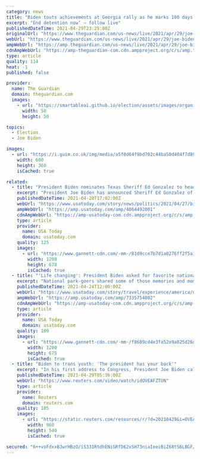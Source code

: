 ```yaml
---
category: news
title: "Biden touts achievements at Georgia rally as he marks 100 days as president – as it happened"
excerpt: "End detention now’ – follow live"
publishedDateTime: 2021-04-29T23:25:00Z
originalUrl: "https://www.theguardian.com/us-news/live/2021/apr/29/joe-biden-speech-100-days-covid-coronavirus-vaccines-latest?page=with:block-608b3b9b8f0874ac774541c8"
webUrl: "https://www.theguardian.com/us-news/live/2021/apr/29/joe-biden-speech-100-days-covid-coronavirus-vaccines-latest?page=with:block-608b3b9b8f0874ac774541c8"
ampWebUrl: "https://amp.theguardian.com/us-news/live/2021/apr/29/joe-biden-speech-100-days-covid-coronavirus-vaccines-latest"
cdnAmpWebUrl: "https://amp-theguardian-com.cdn.ampproject.org/c/s/amp.theguardian.com/us-news/live/2021/apr/29/joe-biden-speech-100-days-covid-coronavirus-vaccines-latest"
type: article
quality: 114
heat: -1
published: false

provider:
  name: The Guardian
  domain: theguardian.com
  images:
    - url: "https://smartableai.github.io/election/assets/images/organizations/theguardian.com-50x50.jpg"
      width: 50
      height: 50

topics:
  - Election
  - Joe Biden

images:
  - url: "https://i.guim.co.uk/img/media/a5f0d64f9bd702c44ba50d404f7d894f6e39cc64/0_222_4862_2917/master/4862.jpg?width=300&quality=45&auto=format&fit=max&dpr=2&s=787b2730ae0133e578be8022776ba688"
    width: 600
    height: 360
    isCached: true

related:
  - title: "President Biden nominates Texas Sheriff Ed Gonzalez to head ICE"
    excerpt: "President Joe Biden has announced Sheriff Ed Gonzalez of Harris County, Texas, as his nominee for director of Immigration and Customs Enforcement. He was included on a list of 11 nominations for key national security positions."
    publishedDateTime: 2021-04-28T17:02:00Z
    webUrl: "https://www.usatoday.com/story/news/politics/2021/04/27/biden-names-harris-county-sheriff-ed-gonzalez-head-ice/4864492001/"
    ampWebUrl: "https://amp.usatoday.com/amp/4864492001"
    cdnAmpWebUrl: "https://amp-usatoday-com.cdn.ampproject.org/c/s/amp.usatoday.com/amp/4864492001"
    type: article
    provider:
      name: USA Today
      domain: usatoday.com
    quality: 125
    images:
      - url: "https://www.gannett-cdn.com/-mm-/81d9cce7b7d1a0276ff2f5a1f631b49764f09684/c=0-229-3061-1958/local/-/media/2017/01/31/USATODAY/USATODAY/636214873441033287-USP-NFL-SUPER-BOWL-LI-SECURITY-PRESS-CONFERENCE-88450154.JPG?auto=webp&format=pjpg&width=1200"
        width: 1200
        height: 678
        isCached: true
  - title: "'Life changing': President Biden asked for favorite national park memories, and they were heartwarming"
    excerpt: "National park-goers shared some of those memories and moments on Twitter this week in honor of National Park Week, which runs through Sunday and is celebrated by the National Park Foundation each April."
    publishedDateTime: 2021-04-24T12:00:00Z
    webUrl: "https://www.usatoday.com/story/travel/experience/america/national-parks/2021/04/24/national-park-week-twitter-memories-joe-biden-yellowstone-zion/7335754002/"
    ampWebUrl: "https://amp.usatoday.com/amp/7335754002"
    cdnAmpWebUrl: "https://amp-usatoday-com.cdn.ampproject.org/c/s/amp.usatoday.com/amp/7335754002"
    type: article
    provider:
      name: USA Today
      domain: usatoday.com
    quality: 109
    images:
      - url: "https://www.gannett-cdn.com/-mm-/f8689cd4e3fa52e9a025d26db599d5f77cd587a1/c=0-296-5168-3203/local/-/media/2021/02/25/USATODAY/usatsports/GettyImages-669737652.jpg?auto=webp&format=pjpg&width=1200"
        width: 1200
        height: 675
        isCached: true
  - title: "Biden to trans youth: 'The president has your back'"
    excerpt: "In his first address to Congress, President Joe Biden called for passage of the Equality Act and gave a shout-out to transgender youth, saying \"the president has your back.\""
    publishedDateTime: 2021-04-29T05:36:00Z
    webUrl: "https://www.reuters.com/video/watch/idOVEAFZTUN"
    type: article
    provider:
      name: Reuters
      domain: reuters.com
    quality: 105
    images:
      - url: "https://static.reuters.com/resources/r/?d=20210429&i=OVEAFZTUN&r=OVEAFZTUN&t=2"
        width: 960
        height: 540
        isCached: true

secured: "6++voFdxxBJwrHBzO/iS331RtdhENiGRfD62xSH73niaIeeiBiZ68tS6LBGF/c2/t3U36sXu+bvem8WjYqMHxpC7S0GTQFhgmLdAqCzyI2oGrU2CtFt1Ue1uS85IFTH1WO6tOHwhd9gJwUYFalxTtvu0Nn2Nt7X8Hkf2ySRC75dH3Zj+q2kNuNJS2K9VefzCTeJ9y5QfpHbKDRI7hJPR0fDgEQeewddO8+pdOBq5KelcEAgzO4JJyCbAZwjHfEaNHHx4qtyqQV5NH0pwRvX4Be+E5ZJA+j3JPZW/l1YhK6hfncjuoOhgpqjLswYX2cl+LStfN5twAyf4oQbIfTVZFB8oBj6ok2t7m3ToMZYKFQQ=;sA2PMMZyVA6HsG3wje31hw=="
---
```


